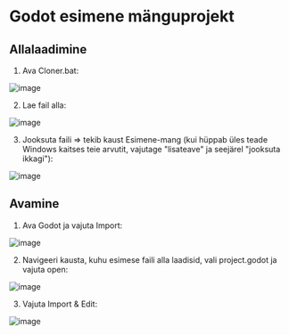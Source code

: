 # Godot esimene mänguprojekt

## Allalaadimine
1. Ava Cloner.bat:
   
![image](https://github.com/emeraldtip/Esimene-mang/assets/48155462/4eba7a10-9b28-4ff9-8cf3-e05064a18f25)

2. Lae fail alla:

![image](https://github.com/emeraldtip/Esimene-mang/assets/48155462/043ce8ef-e107-4716-9853-2c305d8d1007)

3. Jooksuta faili => tekib kaust Esimene-mang (kui hüppab üles teade Windows kaitses teie arvutit, vajutage "lisateave" ja seejärel "jooksuta ikkagi"):

![image](https://github.com/emeraldtip/Esimene-mang/assets/48155462/97e603b9-a4ba-466e-aa2a-066467ddd7a6)


## Avamine
1. Ava Godot ja vajuta Import:

![image](https://github.com/emeraldtip/Esimene-mang/assets/48155462/f0551e4b-ce36-41e8-8318-4dc6e6344fdf)

2. Navigeeri kausta, kuhu esimese faili alla laadisid, vali project.godot ja vajuta open:

![image](https://github.com/emeraldtip/Esimene-mang/assets/48155462/1a961182-b66c-4f27-ad39-9dbdbab90d8e)

3. Vajuta Import & Edit:

![image](https://github.com/emeraldtip/Esimene-mang/assets/48155462/970944ca-4bf1-4791-8237-d357756d370d)
